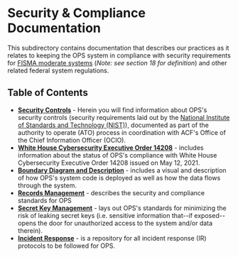 # Security & Compliance Documentation

This subdirectory contains documentation that describes our practices as it relates to keeping the OPS system in compliance with security requirements for [FISMA moderate systems](https://csrc.nist.gov/CSRC/media/Projects/risk-management/documents/02-Categorize%20Step/NIST%20RMF%20Categorize%20Step-FAQs.pdf) (*Note: see section 18 for definition*) and other related federal system regulations.

## Table of Contents
* **[Security Controls](./Security-Controls)** - Herein you will find information about OPS's security controls (security requirements laid out by the [National Institute of Standards and Technology (NIST)](https://www.nist.gov/)), documented as part of the authority to operate (ATO) process in coordination with ACF's Office of the Chief Information Officer (OCIO).
* **[White House Cybersecurity Executive Order 14208](./WH_CybersecurityEO.md)** - includes information about the status of OPS's compliance with White House Cybersecurity Executive Order 14208 issued on May 12, 2021.
* **[Boundary Diagram and Description](./boundary-diagram.md)** - includes a visual and description of how OPS's system code is deployed as well as how the data flows through the system.
* **[Records Management](./records-management.md)** - describes the security and compliance standards for OPS
* **[Secret Key Management](./Incidence-Response/Secret-Key-Mgmt.md)** - lays out OPS's standards for minimizing the risk of leaking secret keys (i.e. sensitive information that--if exposed--opens the door for unauthorized access to the system and/or data therein).
* **[Incident Response](./Incident-Response/)** - is a repository for all incident response (IR) protocols to be followed for OPS.
